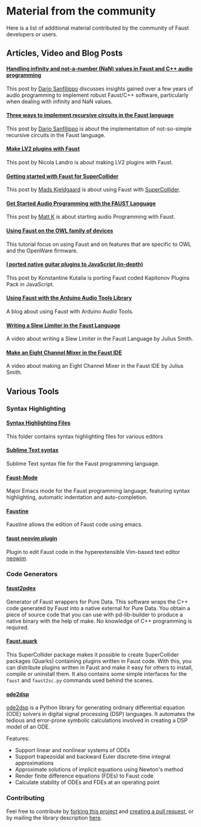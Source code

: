 # Material from the community

Here is a list of additional material contributed by the community of Faust developers or users.

## Articles, Video and Blog Posts

#### [Handling infinity and not-a-number (NaN) values in Faust and C++ audio programming](https://www.dariosanfilippo.com/blog/2020/handling_inf_nan_values_in_faust_and_cpp/)  

This post by [Dario Sanfilippo](https://www.dariosanfilippo.com) discusses insights gained over a few years of audio programming to implement robust Faust/C++ software, particularly when dealing with infinity and NaN values.

#### [Three ways to implement recursive circuits in the Faust language](https://www.dariosanfilippo.com/blog/2020/faust_recursive_circuits/)  

This post by [Dario Sanfilippo](https://www.dariosanfilippo.com) is about the implementation of not-so-simple recursive circuits in the Faust language.  

#### [Make LV2 plugins with Faust](https://z-uo.medium.com/make-lv2-plugins-with-faust-ce58601ab3b9)  

This post by Nicola Landro is about making LV2 plugins with Faust.

#### [Getting started with Faust for SuperCollider](https://madskjeldgaard.dk/posts/getting-started-with-faust-for-supercollider/)  

This post by [Mads Kjeldgaard](https://madskjeldgaard.dk/pages/about/) is about using Faust with [SuperCollider](https://supercollider.github.io).

#### [Get Started Audio Programming with the FAUST Language](https://medium.com/@kmatthew/get-started-audio-programming-with-the-faust-language-75b854b6f7d4)  

This post by [Matt K](https://medium.com/@kmatthew) is about starting audio Programming with Faust. 

#### [Using Faust on the OWL family of devices](https://openwarelab.org/Faust)

This tutorial focus on using Faust and on features that are specific to OWL and the OpenWare firmware.

#### [I ported native guitar plugins to JavaScript (in-depth)](https://kutalia.medium.com/how-i-ported-native-musical-plugins-to-javascript-in-depth-dafa014dae01)

This post by Konstantine Kutalia is porting Faust coded Kapitonov Plugins Pack in JavaScript.

#### [Using Faust with the Arduino Audio Tools Library](https://www.pschatzmann.ch/home/2022/04/22/using-faust-dsp-with-my-arduino-audio-tools/)

A blog about using Faust with  Arduino Audio Tools.

#### [Writing a Slew Limiter in the Faust Language](https://www.youtube.com/watch?v=3WY0ikTFAe4)

A video about writing a Slew Limiter in the Faust Language by Julius Smith.

#### [Make an Eight Channel Mixer in the Faust IDE](https://www.youtube.com/watch?v=W4zyZisuAJ4)

A video about making an Eight Channel Mixer in the Faust IDE  by Julius Smith.


## Various Tools

### Syntax Highlighting

#### [Syntax Highlighting Files](https://github.com/grame-cncm/faust/tree/master-dev/syntax-highlighting)

This folder contains syntax highlighting files for various editors

#### [Sublime Text syntax](https://github.com/nuchi/faust-sublime-syntax)

Sublime Text syntax file for the Faust programming language.

#### [Faust-Mode](https://github.com/rukano/emacs-faust-mode)

Major Emacs mode for the Faust programming language, featuring syntax highlighting, automatic indentation and auto-completion.

#### [Faustine](https://github.com/emacsmirror/faustine)

Faustine allows the edition of Faust code using emacs.

#### [faust neovim plugin](https://github.com/madskjeldgaard/faust-nvim)

Plugin to edit Faust code in the hyperextensible Vim-based text editor [neowim](http://neovim.io).
 
### Code Generators
 
#### [faust2pdex](https://github.com/jujudusud/BPD/tree/master/tools/faust2pdex)
 
 Generator of Faust wrappers for Pure Data. This software wraps the C++ code generated by Faust into a native external for Pure Data. You obtain a piece of source code that you can use with pd-lib-builder to produce a native binary with the help of make. No knowledge of C++ programming is required.

#### [Faust.quark](https://github.com/madskjeldgaard/faust.quark)

This SuperCollider package makes it possible to create SuperCollider packages (Quarks) containing plugins written in Faust code. With this, you can distribute plugins written in Faust and make it easy for others to install, compile or uninstall them. It also contains some simple interfaces for the `faust` and `faust2sc.py` commands used behind the scenes.

#### [ode2dsp](https://git.sr.ht/~kdsch/ode2dsp)

[ode2dsp](https://git.sr.ht/~kdsch/ode2dsp) is a Python library for generating ordinary differential equation (ODE) solvers in digital signal processing (DSP) languages. It automates the tedious and error-prone symbolic calculations involved in creating a DSP model of an ODE.

Features:

- Support linear and nonlinear systems of ODEs
- Support trapezoidal and backward Euler discrete-time integral approximations
- Approximate solutions of implicit equations using Newton's method
- Render finite difference equations (FDEs) to Faust code
- Calculate stability of ODEs and FDEs at an operating point

### Contributing

Feel free to contribute by [forking this project](https://docs.github.com/en/github/collaborating-with-pull-requests/working-with-forks) and [creating a pull request](https://docs.github.com/en/github/collaborating-with-pull-requests/proposing-changes-to-your-work-with-pull-requests/creating-a-pull-request), or by mailing the library description [here](mailto:research@grame.fr).

